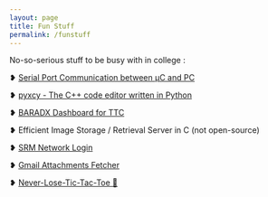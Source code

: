 ```yaml
---
layout: page
title: Fun Stuff
permalink: /funstuff
---
```

No-so-serious stuff to be busy with in college :

❥ <a href="https://rounakdatta.github.io/2017/09/02/spc-proj.html">Serial Port Communication between μC and PC</a>

❥ <a href="https://rounakdatta.github.io/2017/09/07/pyxcy-proj.html">pyxcy - The C++ code editor written in Python</a>

❥ <a href="https://rounakdatta.github.io/2017/09/14/baradx-proj.html">BARADX Dashboard for TTC</a>

❥ Efficient Image Storage / Retrieval Server in C (not open-source)

❥ <a href="https://rounakdatta.github.io/2017/11/12/srmnetlogin.html">SRM Network Login</a>

❥ <a href="https://rounakdatta.github.io/2017/12/06/gmail-attachments.html">Gmail Attachments Fetcher</a>

❥ <a href="https://rounakdatta.github.io/2017/11/12/tic-tac-toe.html">Never-Lose-Tic-Tac-Toe 💪</a>
